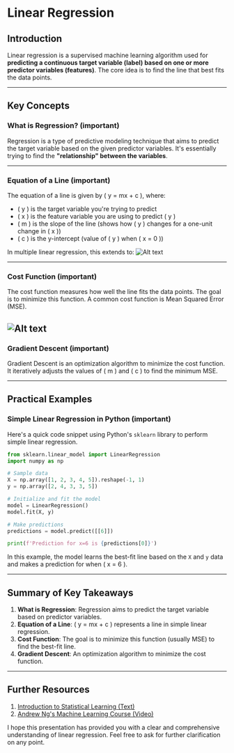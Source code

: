 # Linear Regression

## Introduction

Linear regression is a supervised machine learning algorithm used for **predicting a continuous target variable (label) based on one or more predictor variables (features)**. The core idea is to find the line that best fits the data points.

---

## Key Concepts

### What is Regression? (important)

Regression is a type of predictive modeling technique that aims to predict the target variable based on the given predictor variables. It's essentially trying to find the **"relationship" between the variables**.

---

### Equation of a Line (important)

The equation of a line is given by \( y = mx + c \), where:

- \( y \) is the target variable you're trying to predict
- \( x \) is the feature variable you are using to predict \( y \)
- \( m \) is the slope of the line (shows how \( y \) changes for a one-unit change in \( x \))
- \( c \) is the y-intercept (value of \( y \) when \( x = 0 \))

In multiple linear regression, this extends to:
![Alt text](../assets/linear-eq-1.png)

---

### Cost Function (important)

The cost function measures how well the line fits the data points. The goal is to minimize this function. A common cost function is Mean Squared Error (MSE).

![Alt text](../assets/linear-reg-cost-function.png)
---

### Gradient Descent (important)

Gradient Descent is an optimization algorithm to minimize the cost function. It iteratively adjusts the values of \( m \) and \( c \) to find the minimum MSE.

---

## Practical Examples

### Simple Linear Regression in Python (important)

Here's a quick code snippet using Python's `sklearn` library to perform simple linear regression.

```python
from sklearn.linear_model import LinearRegression
import numpy as np

# Sample data
X = np.array([1, 2, 3, 4, 5]).reshape(-1, 1)
y = np.array([2, 4, 3, 3, 5])

# Initialize and fit the model
model = LinearRegression()
model.fit(X, y)

# Make predictions
predictions = model.predict([[6]])

print(f'Prediction for x=6 is {predictions[0]}')
```

In this example, the model learns the best-fit line based on the `X` and `y` data and makes a prediction for when \( x = 6 \).

---

## Summary of Key Takeaways

1. **What is Regression**: Regression aims to predict the target variable based on predictor variables.  
2. **Equation of a Line**: \( y = mx + c \) represents a line in simple linear regression.  
3. **Cost Function**: The goal is to minimize this function (usually MSE) to find the best-fit line.  
4. **Gradient Descent**: An optimization algorithm to minimize the cost function.

---

## Further Resources

1. [Introduction to Statistical Learning (Text)](http://faculty.marshall.usc.edu/gareth-james/ISL/)
2. [Andrew Ng's Machine Learning Course (Video)](https://www.coursera.org/learn/machine-learning)

I hope this presentation has provided you with a clear and comprehensive understanding of linear regression. Feel free to ask for further clarification on any point.
